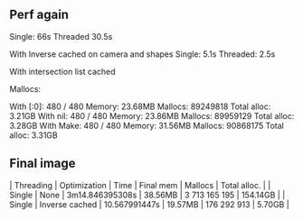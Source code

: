 ## Perf again
Single: 66s
Threaded 30.5s

With Inverse cached on camera and shapes
Single: 5.1s
Threaded: 2.5s

With intersection list cached

Mallocs:

With [:0]: 480 / 480 Memory: 23.68MB Mallocs: 89249818 Total alloc: 3.21GB
With nil:  480 / 480 Memory: 23.86MB Mallocs: 89959129 Total alloc: 3.28GB
With Make: 480 / 480 Memory: 31.56MB Mallocs: 90868175 Total alloc: 3.31GB


## Final image
| Threading | Optimization | Time | Final mem | Mallocs | Total alloc. | 
| Single | None | 3m14.846395308s | 38.56MB | 3 713 165 195 | 154.14GB |
| Single | Inverse cached | 10.567991447s | 19.57MB | 176 292 913 | 5.70GB |
